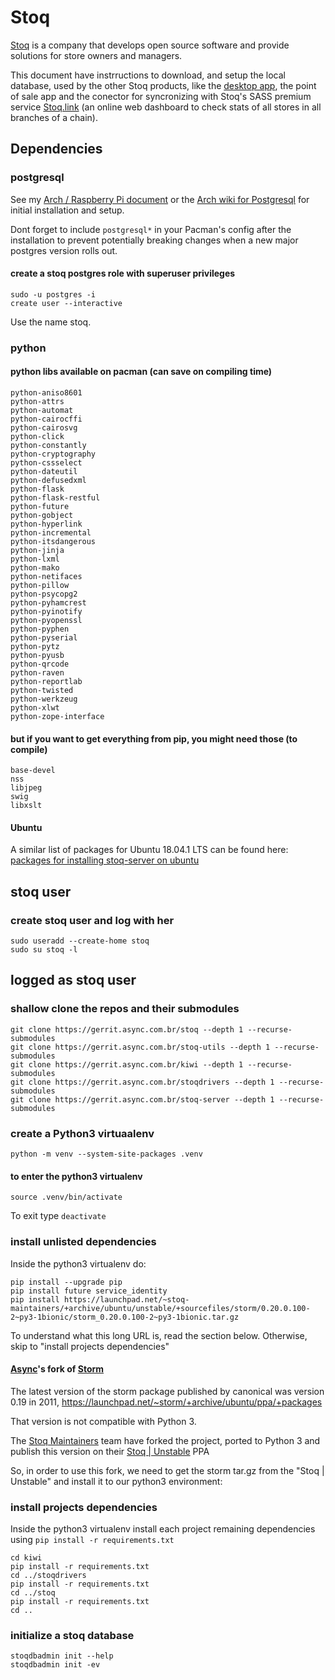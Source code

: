 # Stoq

[Stoq](https://stoq.com.br) is a company that develops open source software and provide solutions
for store owners and managers.

This document have instrructions to download, and setup the local database, used by the other 
Stoq products, like the [desktop app](https://gerrit.async.com.br/plugins/gitiles/stoq),
the point of sale app and the conector for syncronizing with Stoq's SASS premium service
[Stoq.link](https://demo.stoq.link/) (an online web dashboard to check stats of all stores in all
branches of a chain).  

## Dependencies

### postgresql

See my [Arch / Raspberry Pi document](./README.md) or the
[Arch wiki for Postgresql](https://wiki.archlinux.org/index.php/PostgreSQL)
 for initial installation and setup.

Dont forget to include `postgresql*` in your Pacman's config after the installation to prevent
potentially breaking changes when a new major postgres version rolls out.

#### create a stoq postgres role with superuser privileges
```
sudo -u postgres -i
create user --interactive
```
Use the name stoq.


### python

#### python libs available on pacman (can save on compiling time)
```
python-aniso8601
python-attrs
python-automat
python-cairocffi
python-cairosvg
python-click
python-constantly
python-cryptography
python-cssselect
python-dateutil
python-defusedxml
python-flask
python-flask-restful
python-future
python-gobject
python-hyperlink
python-incremental
python-itsdangerous
python-jinja
python-lxml
python-mako
python-netifaces
python-pillow
python-psycopg2
python-pyhamcrest
python-pyinotify
python-pyopenssl
python-pyphen
python-pyserial
python-pytz
python-pyusb
python-qrcode
python-raven
python-reportlab
python-twisted
python-werkzeug
python-xlwt
python-zope-interface
```

#### but if you want to get everything from pip, you might need those (to compile)
```
base-devel
nss
libjpeg
swig
libxslt
```

#### Ubuntu
A similar list of packages for Ubuntu 18.04.1 LTS can be found here: [packages for installing stoq-server on ubuntu](https://github.com/fczuardi/zuardistros/blob/master/partials/packages_stoq.sh)

## stoq user

### create stoq user and log with her
```
sudo useradd --create-home stoq
sudo su stoq -l
```

## logged as stoq user

### shallow clone the repos and their submodules
```
git clone https://gerrit.async.com.br/stoq --depth 1 --recurse-submodules
git clone https://gerrit.async.com.br/stoq-utils --depth 1 --recurse-submodules
git clone https://gerrit.async.com.br/kiwi --depth 1 --recurse-submodules
git clone https://gerrit.async.com.br/stoqdrivers --depth 1 --recurse-submodules
git clone https://gerrit.async.com.br/stoq-server --depth 1 --recurse-submodules
```

### create a Python3 virtuaalenv
```
python -m venv --system-site-packages .venv
```

#### to enter the python3 virtualenv
```
source .venv/bin/activate
```
To exit type `deactivate`


### install unlisted dependencies

Inside the python3 virtualenv do:

```
pip install --upgrade pip
pip install future service_identity
pip install https://launchpad.net/~stoq-maintainers/+archive/ubuntu/unstable/+sourcefiles/storm/0.20.0.100-2~py3-1bionic/storm_0.20.0.100-2~py3-1bionic.tar.gz
```

To understand what this long URL is, read the section below.
Otherwise, skip to "install projects dependencies"

#### [Async](https://launchpad.net/async)'s fork of [Storm](https://storm.canonical.com/)
The latest version of the storm package published by canonical was version 0.19 in 2011, https://launchpad.net/~storm/+archive/ubuntu/ppa/+packages

That version is not compatible with Python 3.

The [Stoq Maintainers](https://launchpad.net/~stoq-maintainers) team have forked the project, ported
to Python 3 and publish this version on their [Stoq | Unstable](https://launchpad.net/~stoq-maintainers/+archive/ubuntu/unstable/+packages) PPA 

So, in order to use this fork, we need to get the storm tar.gz from the "Stoq | Unstable" and install
it to our python3 environment:



### install projects dependencies

Inside the python3 virtualenv install each project remaining dependencies using `pip install -r requirements.txt`

```
cd kiwi
pip install -r requirements.txt
cd ../stoqdrivers
pip install -r requirements.txt
cd ../stoq
pip install -r requirements.txt
cd ..
```

### initialize a stoq database
```
stoqdbadmin init --help
stoqdbadmin init -ev
```



